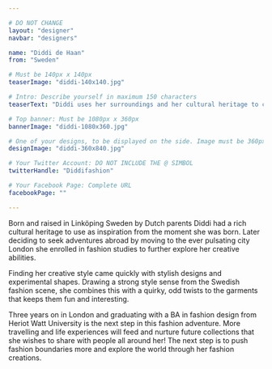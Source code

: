```yaml
---

# DO NOT CHANGE
layout: "designer"
navbar: "designers"

name: "Diddi de Haan"
from: "Sweden"

# Must be 140px x 140px
teaserImage: "diddi-140x140.jpg"

# Intro: Describe yourself in maximum 150 characters
teaserText: "Diddi uses her surroundings and her cultural heritage to create garments that inspires and thrills the wearer as well as giving them effortless style."

# Top banner: Must be 1080px x 360px
bannerImage: "diddi-1080x360.jpg"

# One of your designs, to be displayed on the side. Image must be 360px x 840px
designImage: "diddi-360x840.jpg"

# Your Twitter Account: DO NOT INCLUDE THE @ SIMBOL
twitterHandle: "Diddifashion"

# Your Facebook Page: Complete URL
facebookPage: ""

---
```


Born and raised in Link&ouml;ping Sweden by Dutch parents Diddi had a rich cultural heritage to use as inspiration from the moment she was born. Later deciding to seek adventures abroad by moving to the ever pulsating city London she enrolled in fashion studies to further explore her creative abilities.

Finding her creative style came quickly with stylish designs and experimental shapes. Drawing a strong style sense from the Swedish fashion scene, she combines this with a quirky, odd twists to the garments that keeps them fun and interesting. 

Three years on in London and graduating with a BA in fashion design from Heriot Watt University is the next step in this fashion adventure. More travelling and life experiences will feed and nurture future collections that she wishes to share with people all around her! The next step is to push fashion boundaries more and explore the world through her fashion creations.  

<div data-configid="10568862/8069171" style="width: 525px; height: 371px;" class="issuuembed"></div><script type="text/javascript" src="//e.issuu.com/embed.js" async="true"></script>